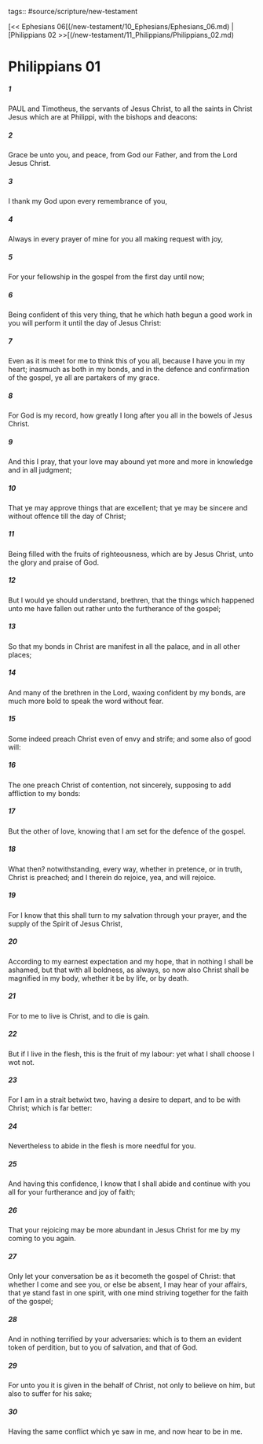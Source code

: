 tags:: #source/scripture/new-testament

[<< Ephesians 06[(/new-testament/10_Ephesians/Ephesians_06.md) | [Philippians 02 >>[(/new-testament/11_Philippians/Philippians_02.md)

# Philippians 01

##### 1

PAUL and Timotheus, the servants of Jesus Christ, to all the saints in Christ Jesus which are at Philippi, with the bishops and deacons:

##### 2

Grace be unto you, and peace, from God our Father, and from the Lord Jesus Christ.

##### 3

I thank my God upon every remembrance of you,

##### 4

Always in every prayer of mine for you all making request with joy,

##### 5

For your fellowship in the gospel from the first day until now;

##### 6

Being confident of this very thing, that he which hath begun a good work in you will perform it until the day of Jesus Christ:

##### 7

Even as it is meet for me to think this of you all, because I have you in my heart; inasmuch as both in my bonds, and in the defence and confirmation of the gospel, ye all are partakers of my grace.

##### 8

For God is my record, how greatly I long after you all in the bowels of Jesus Christ.

##### 9

And this I pray, that your love may abound yet more and more in knowledge and in all judgment;

##### 10

That ye may approve things that are excellent; that ye may be sincere and without offence till the day of Christ;

##### 11

Being filled with the fruits of righteousness, which are by Jesus Christ, unto the glory and praise of God.

##### 12

But I would ye should understand, brethren, that the things which happened unto me have fallen out rather unto the furtherance of the gospel;

##### 13

So that my bonds in Christ are manifest in all the palace, and in all other places;

##### 14

And many of the brethren in the Lord, waxing confident by my bonds, are much more bold to speak the word without fear.

##### 15

Some indeed preach Christ even of envy and strife; and some also of good will:

##### 16

The one preach Christ of contention, not sincerely, supposing to add affliction to my bonds:

##### 17

But the other of love, knowing that I am set for the defence of the gospel.

##### 18

What then? notwithstanding, every way, whether in pretence, or in truth, Christ is preached; and I therein do rejoice, yea, and will rejoice.

##### 19

For I know that this shall turn to my salvation through your prayer, and the supply of the Spirit of Jesus Christ,

##### 20

According to my earnest expectation and my hope, that in nothing I shall be ashamed, but that with all boldness, as always, so now also Christ shall be magnified in my body, whether it be by life, or by death.

##### 21

For to me to live is Christ, and to die is gain.

##### 22

But if I live in the flesh, this is the fruit of my labour: yet what I shall choose I wot not.

##### 23

For I am in a strait betwixt two, having a desire to depart, and to be with Christ; which is far better:

##### 24

Nevertheless to abide in the flesh is more needful for you.

##### 25

And having this confidence, I know that I shall abide and continue with you all for your furtherance and joy of faith;

##### 26

That your rejoicing may be more abundant in Jesus Christ for me by my coming to you again.

##### 27

Only let your conversation be as it becometh the gospel of Christ: that whether I come and see you, or else be absent, I may hear of your affairs, that ye stand fast in one spirit, with one mind striving together for the faith of the gospel;

##### 28

And in nothing terrified by your adversaries: which is to them an evident token of perdition, but to you of salvation, and that of God.

##### 29

For unto you it is given in the behalf of Christ, not only to believe on him, but also to suffer for his sake;

##### 30

Having the same conflict which ye saw in me, and now hear to be in me.
